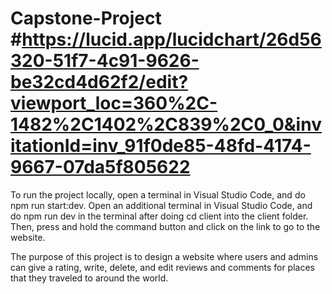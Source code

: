 # Capstone-Project #https://lucid.app/lucidchart/26d56320-51f7-4c91-9626-be32cd4d62f2/edit?viewport_loc=360%2C-1482%2C1402%2C839%2C0_0&invitationId=inv_91f0de85-48fd-4174-9667-07da5f805622

To run the project locally, open a terminal in Visual Studio Code, and do npm run start:dev. Open an additional terminal in Visual Studio Code, and do npm run dev in the terminal after doing cd client into the client folder. Then, press and hold the command button and click on the link to go to the website. 

The purpose of this project is to design a website where users and admins can give a rating, write, delete, and edit reviews and comments for places that they traveled to around the world. 

